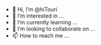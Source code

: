- 👋 Hi, I’m @hiTouri
- 👀 I’m interested in ...
- 🌱 I’m currently learning ...
- 💞️ I’m looking to collaborate on ...
- 📫 How to reach me ...

<!---
hiTouri/hiTouri is a ✨ special ✨ repository because its `README.md` (this file) appears on your GitHub profile.
You can click the Preview link to take a look at your changes.
--->
